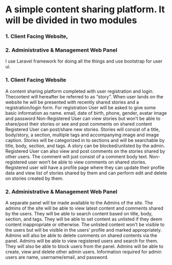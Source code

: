 # A simple content sharing platform. It will be divided in two modules
### 1. Client Facing Website,
### 2. Administrative & Management Web Panel

I use Laravel framework for doing all the things and use bootstrap for user ui.

### 1. Client Facing Website
A content sharing platform completed with user registration and login. Thecontent will hereafter be referred to as “story”. When user lands on the website he will be presented with recently shared stories and a registration/login form. For registration User will be asked to give some basic information as name. email, date of birth, phone, gender, avatar image and password Non-Registered User can view stories but won’t be able to share/post their stories or see and post comments on shared content Registered User can post/share new stories. Stories will consist of a title, body/story, a section, multiple tags and accompanying image and image caption. Stories will be categorized in to sections and will be searchable by title, body, section, and tags. A story can be blocked/unlisted by the admin. Registered User can also view and post comments on the stories shared by other users. The comment will just consist of a comment body text. Non-registered user won’t be able to view comments on shared stories. Registered user will have a profile page where they can update their profile data and view list of stories shared by them and can perform edit and delete on stories created by them.

### 2. Administrative & Management Web Panel
A separate panel will be made available to the Admins of the site. The admins of the site will be able to view latest content and comments shared by the users. They will be able to search content based on title, body, section, and tags. They will be able to set content as unlisted if they deem content inappropriate or otherwise. The unlisted content won’t be visible to the users but will be visible in the users’ profile and marked appropriately. Admins will also be able to delete comments on shared contents via the panel. Admins will be able to view registered users and search for them. They will also be able to block users from the panel. Admins will be able to create, view and delete other admin users. Information required for admin users are name, username/email, and password.